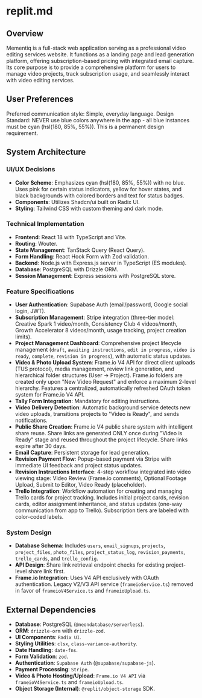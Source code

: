 # replit.md

## Overview
Mementiq is a full-stack web application serving as a professional video editing services website. It functions as a landing page and lead generation platform, offering subscription-based pricing with integrated email capture. Its core purpose is to provide a comprehensive platform for users to manage video projects, track subscription usage, and seamlessly interact with video editing services.

## User Preferences
Preferred communication style: Simple, everyday language.
Design Standard: NEVER use blue colors anywhere in the app - all blue instances must be cyan (hsl(180, 85%, 55%)). This is a permanent design requirement.

## System Architecture

### UI/UX Decisions
- **Color Scheme**: Emphasizes cyan (hsl(180, 85%, 55%)) with no blue. Uses pink for certain status indicators, yellow for hover states, and black backgrounds with colored borders and text for status badges.
- **Components**: Utilizes Shadcn/ui built on Radix UI.
- **Styling**: Tailwind CSS with custom theming and dark mode.

### Technical Implementation
- **Frontend**: React 18 with TypeScript and Vite.
- **Routing**: Wouter.
- **State Management**: TanStack Query (React Query).
- **Form Handling**: React Hook Form with Zod validation.
- **Backend**: Node.js with Express.js server in TypeScript (ES modules).
- **Database**: PostgreSQL with Drizzle ORM.
- **Session Management**: Express sessions with PostgreSQL store.

### Feature Specifications
- **User Authentication**: Supabase Auth (email/password, Google social login, JWT).
- **Subscription Management**: Stripe integration (three-tier model: Creative Spark 1 video/month, Consistency Club 4 videos/month, Growth Accelerator 8 videos/month, usage tracking, project creation limits).
- **Project Management Dashboard**: Comprehensive project lifecycle management (`draft`, `awaiting instructions`, `edit in progress`, `video is ready`, `complete`, `revision in progress`), with automatic status updates.
- **Video & Photo Upload System**: Frame.io V4 API for direct client uploads (TUS protocol), media management, review link generation, and hierarchical folder structures (User -> Project). Frame.io folders are created only upon "New Video Request" and enforce a maximum 2-level hierarchy. Features a centralized, automatically refreshed OAuth token system for Frame.io V4 API.
- **Tally Form Integration**: Mandatory for editing instructions.
- **Video Delivery Detection**: Automatic background service detects new video uploads, transitions projects to "Video is Ready", and sends notifications.
- **Public Share Creation**: Frame.io V4 public share system with intelligent share reuse. Share links are generated ONLY once during "Video is Ready" stage and reused throughout the project lifecycle. Share links expire after 30 days.
- **Email Capture**: Persistent storage for lead generation.
- **Revision Payment Flow**: Popup-based payment via Stripe with immediate UI feedback and project status updates.
- **Revision Instructions Interface**: 4-step workflow integrated into video viewing stage: Video Review (Frame.io comments), Optional Footage Upload, Submit to Editor, Video Ready (placeholder).
- **Trello Integration**: Workflow automation for creating and managing Trello cards for project tracking. Includes initial project cards, revision cards, editor assignment inheritance, and status updates (one-way communication from app to Trello). Subscription tiers are labeled with color-coded labels.

### System Design
- **Database Schema**: Includes `users`, `email_signups`, `projects`, `project_files`, `photo_files`, `project_status_log`, `revision_payments`, `trello_cards`, and `trello_config`.
- **API Design**: Share link retrieval endpoint checks for existing project-level share link first.
- **Frame.io Integration**: Uses V4 API exclusively with OAuth authentication. Legacy V2/V3 API service (`frameioService.ts`) removed in favor of `frameioV4Service.ts` and `frameioUpload.ts`.

## External Dependencies

- **Database**: PostgreSQL (`@neondatabase/serverless`).
- **ORM**: `drizzle-orm` with `drizzle-zod`.
- **UI Components**: `Radix UI`.
- **Styling Utilities**: `clsx`, `class-variance-authority`.
- **Date Handling**: `date-fns`.
- **Form Validation**: `zod`.
- **Authentication**: `Supabase Auth` (`@supabase/supabase-js`).
- **Payment Processing**: `Stripe`.
- **Video & Photo Hosting/Upload**: `Frame.io V4 API` via `frameioV4Service.ts` and `frameioUpload.ts`.
- **Object Storage (Internal)**: `@replit/object-storage` SDK.
